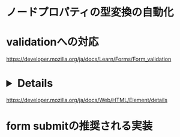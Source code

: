 
# ノードプロパティの型変換の自動化

# validationへの対応
https://developer.mozilla.org/ja/docs/Learn/Forms/Form_validation

# <details>: 詳細折りたたみ要素への対応
https://developer.mozilla.org/ja/docs/Web/HTML/Element/details

# form submitの推奨される実装